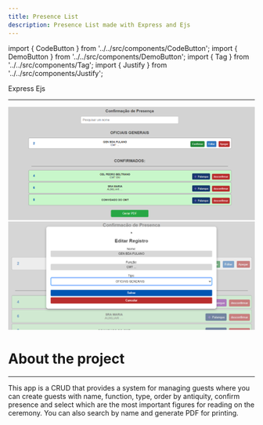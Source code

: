 ```yaml
---
title: Presence List
description: Presence List made with Express and Ejs
---
```


import { CodeButton } from '../../src/components/CodeButton';
import { DemoButton } from '../../src/components/DemoButton';
import { Tag } from '../../src/components/Tag';
import { Justify } from '../../src/components/Justify';

<div style={{marginBottom: "1rem"}}>
<Tag docLink="https://expressjs.com/">Express</Tag>
<Tag docLink="https://ejs.co/">Ejs</Tag>
</div>

<CodeButton codeLink="https://github.com/nixoletas/eb-lista-presenca"/>

---

![presence-list](\img\projects\presence.png)
![presence-list-screenc](\img\projects\presnece.png)

# About the project

---

<Justify>
This app is a CRUD that provides a system for managing guests where you can create guests with name, function, type, order by antiquity, confirm presence and select which are the most important figures for reading on the ceremony. You can also search by name and generate PDF for printing.
</Justify>
